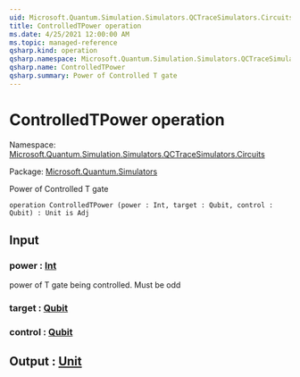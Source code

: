 ```yaml
---
uid: Microsoft.Quantum.Simulation.Simulators.QCTraceSimulators.Circuits.ControlledTPower
title: ControlledTPower operation
ms.date: 4/25/2021 12:00:00 AM
ms.topic: managed-reference
qsharp.kind: operation
qsharp.namespace: Microsoft.Quantum.Simulation.Simulators.QCTraceSimulators.Circuits
qsharp.name: ControlledTPower
qsharp.summary: Power of Controlled T gate
---
```


# ControlledTPower operation

Namespace: [Microsoft.Quantum.Simulation.Simulators.QCTraceSimulators.Circuits](xref:Microsoft.Quantum.Simulation.Simulators.QCTraceSimulators.Circuits)

Package: [Microsoft.Quantum.Simulators](https://nuget.org/packages/Microsoft.Quantum.Simulators)


Power of Controlled T gate

```qsharp
operation ControlledTPower (power : Int, target : Qubit, control : Qubit) : Unit is Adj
```


## Input

### power : [Int](xref:microsoft.quantum.qsharp.valueliterals#int-literals)

power of T gate being controlled. Must be odd


### target : [Qubit](xref:microsoft.quantum.qsharp.valueliterals#qubit-literals)




### control : [Qubit](xref:microsoft.quantum.qsharp.valueliterals#qubit-literals)





## Output : [Unit](xref:microsoft.quantum.qsharp.valueliterals#unit-literal)

